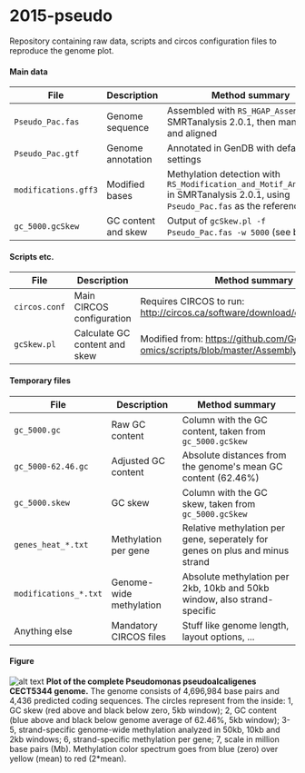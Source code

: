 # 2015-pseudo

Repository containing raw data, scripts and circos configuration files to reproduce the genome plot.

#### Main data
File | Description | Method summary
--- | --- | ---
`Pseudo_Pac.fas` | Genome sequence | Assembled with `RS_HGAP_Assembly.1` in SMRTanalysis 2.0.1, then manually cut and aligned
`Pseudo_Pac.gtf` | Genome annotation | Annotated in GenDB with default settings
`modifications.gff3` | Modified bases | Methylation detection with `RS_Modification_and_Motif_Analysis.1` in SMRTanalysis 2.0.1, using `Pseudo_Pac.fas` as the reference
`gc_5000.gcSkew` | GC content and skew | Output of `gcSkew.pl -f Pseudo_Pac.fas -w 5000` (see below)

#### Scripts etc.
File | Description | Method summary
--- | --- | ---
`circos.conf` | Main CIRCOS configuration | Requires CIRCOS to run: http://circos.ca/software/download/circos
`gcSkew.pl` | Calculate GC content and skew | Modified from: https://github.com/Geo-omics/scripts/blob/master/AssemblyTools/gcSkew.pl 

#### Temporary files
File | Description | Method summary
--- | --- | ---
`gc_5000.gc` | Raw GC content | Column with the GC content, taken from `gc_5000.gcSkew`
`gc_5000-62.46.gc` | Adjusted GC content |  Absolute distances from the genome's mean GC content (62.46%)
`gc_5000.skew` | GC skew | Column with the GC skew, taken from `gc_5000.gcSkew`
`genes_heat_*.txt` | Methylation per gene | Relative methylation per gene, seperately for genes on plus and minus strand
`modifications_*.txt` | Genome-wide methylation | Absolute methylation per 2kb, 10kb and 50kb window, also strand-specific
Anything else | Mandatory CIRCOS files | Stuff like genome length, layout options, ...

#### Figure
![alt text](https://github.com/abremges/2015-pseudo/blob/master/circos_text.png "Pseudomonas pseudoalcaligenes CACT5344")
__Plot of the complete Pseudomonas pseudoalcaligenes CECT5344 genome.__ The genome consists of 4,696,984 base pairs and 4,436 predicted coding sequences. The circles represent from the inside: 1, GC skew (red above and black below zero, 5kb window); 2, GC content (blue above and black below genome average of 62.46%, 5kb window); 3-5, strand-specific genome-wide methylation analyzed in 50kb, 10kb and 2kb windows; 6, strand-specific methylation per gene; 7, scale in million base pairs (Mb). Methylation color spectrum goes from blue (zero) over yellow (mean) to red (2*mean).
